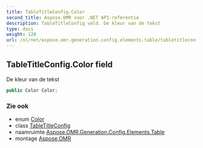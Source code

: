 ```yaml
---
title: TableTitleConfig.Color
second_title: Aspose.OMR voor .NET API-referentie
description: TableTitleConfig veld. De kleur van de tekst
type: docs
weight: 120
url: /nl/net/aspose.omr.generation.config.elements.table/tabletitleconfig/color/
---
```

## TableTitleConfig.Color field

De kleur van de tekst

```csharp
public Color Color;
```

### Zie ook

* enum [Color](../../../aspose.omr.generation/color/)
* class [TableTitleConfig](../)
* naamruimte [Aspose.OMR.Generation.Config.Elements.Table](../../tabletitleconfig/)
* montage [Aspose.OMR](../../../)


